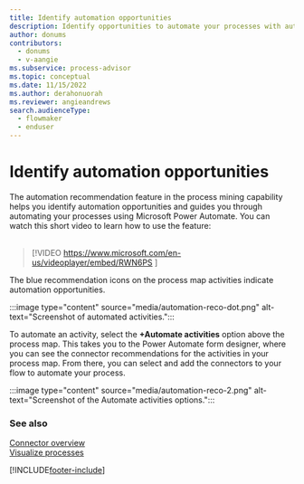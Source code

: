```yaml
---
title: Identify automation opportunities
description: Identify opportunities to automate your processes with automation recommendations.
author: donums
contributors:
  - donums
  - v-aangie 
ms.subservice: process-advisor
ms.topic: conceptual
ms.date: 11/15/2022
ms.author: derahonuorah
ms.reviewer: angieandrews
search.audienceType:
  - flowmaker
  - enduser
---
```

# Identify automation opportunities

The automation recommendation feature in the process mining capability helps you identify automation opportunities and guides you through automating your processes using Microsoft Power Automate. You can watch this short video to learn how to use the feature:<br>
</br>
> [!VIDEO https://www.microsoft.com/en-us/videoplayer/embed/RWN6PS ]

The blue recommendation icons on the process map activities indicate automation opportunities.

:::image type="content" source="media/automation-reco-dot.png" alt-text="Screenshot of automated activities.":::

To automate an activity, select the **+Automate activities** option above the process map. This takes you to the Power Automate form designer, where you can see the connector recommendations for the activities in your process map. From there, you can select and add the connectors to your flow to automate your process.

:::image type="content" source="media/automation-reco-2.png" alt-text="Screenshot of the Automate activities options.":::

### See also

[Connector overview](/connectors/connectors)<br/>
[Visualize processes](process-advisor-visualize.md)

[!INCLUDE[footer-include](includes/footer-banner.md)]
